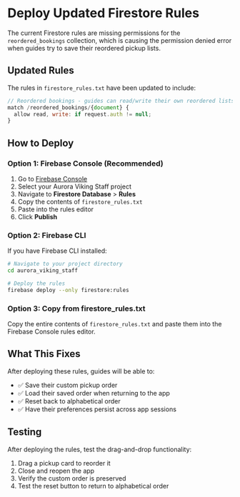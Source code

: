 # Deploy Updated Firestore Rules

The current Firestore rules are missing permissions for the `reordered_bookings` collection, which is causing the permission denied error when guides try to save their reordered pickup lists.

## Updated Rules

The rules in `firestore_rules.txt` have been updated to include:

```javascript
// Reordered bookings - guides can read/write their own reordered lists
match /reordered_bookings/{document} {
  allow read, write: if request.auth != null;
}
```

## How to Deploy

### Option 1: Firebase Console (Recommended)
1. Go to [Firebase Console](https://console.firebase.google.com/)
2. Select your Aurora Viking Staff project
3. Navigate to **Firestore Database** > **Rules**
4. Copy the contents of `firestore_rules.txt`
5. Paste into the rules editor
6. Click **Publish**

### Option 2: Firebase CLI
If you have Firebase CLI installed:

```bash
# Navigate to your project directory
cd aurora_viking_staff

# Deploy the rules
firebase deploy --only firestore:rules
```

### Option 3: Copy from firestore_rules.txt
Copy the entire contents of `firestore_rules.txt` and paste them into the Firebase Console rules editor.

## What This Fixes

After deploying these rules, guides will be able to:
- ✅ Save their custom pickup order
- ✅ Load their saved order when returning to the app
- ✅ Reset back to alphabetical order
- ✅ Have their preferences persist across app sessions

## Testing

After deploying the rules, test the drag-and-drop functionality:
1. Drag a pickup card to reorder it
2. Close and reopen the app
3. Verify the custom order is preserved
4. Test the reset button to return to alphabetical order 